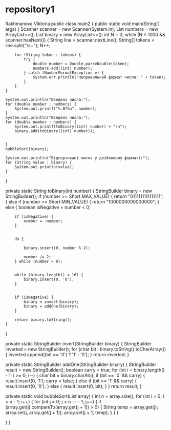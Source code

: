# repository1
Rakhmanova Viktoria
public class main2 { public static void main(String[] args) { Scanner scanner = new Scanner(System.in); List numbers = new ArrayList<>(); List binary = new ArrayList<>(); int N = 0; while (N < 1000 && scanner.hasNext()) { String line = scanner.nextLine(); String[] tokens = line.split("\s+"); N++;

        for (String token : tokens) {
            try {
                double number = Double.parseDouble(token);
                numbers.add((int) number);
            } catch (NumberFormatException e) {
                System.err.println("Неправильний формат числа: " + token);
            }
        }
    }

    System.out.println("Введені числа:");
    for (double number : numbers) {
        System.out.printf("%.0f%n", number);
    }
    System.out.println("Введені числа:");
    for (double number : numbers) {
        System.out.printf(toBinary((int) number) + "\n");
        binary.add(toBinary((int) number));


    }
    bubbleSort(binary);

    System.out.println("Відсортовані числа у двійковому форматі:");
    for (String value : binary) {
        System.out.println(value);
    }
}

private static String toBinary(int number) {
    StringBuilder binary = new StringBuilder();
    if (number >= Short.MAX_VALUE) {
        return "0111111111111111";
    } else if (number <= Short.MIN_VALUE) {
        return "1000000000000000";
    } else {
        boolean isNegative = number < 0;


        if (isNegative) {
            number = -number;
        }


        do {

            binary.insert(0, number % 2);

            number /= 2;
        } while (number > 0);


        while (binary.length() < 16) {
            binary.insert(0, '0');
        }


        if (isNegative) {
            binary = invert(binary);
            binary = addOne(binary);
        }

        return binary.toString();
    }
}


private static StringBuilder invert(StringBuilder binary) {
    StringBuilder inverted = new StringBuilder();
    for (char bit : binary.toString().toCharArray()) {
        inverted.append((bit == '0') ? '1' : '0');
    }
    return inverted;
}

private static StringBuilder addOne(StringBuilder binary) {
    StringBuilder result = new StringBuilder();
    boolean carry = true;
    for (int i = binary.length() - 1; i >= 0; i--) {
        char bit = binary.charAt(i);
        if (bit == '0' && carry) {
            result.insert(0, '1');
            carry = false;
        } else if (bit == '1' && carry) {
            result.insert(0, '0');
        } else {
            result.insert(0, bit);
        }
    }
    return result;
}


private static void bubbleSort(List<String> array) {
    int n = array.size();
    for (int i = 0; i < n - 1; i++) {
        for (int j = 0; j < n - i - 1; j++) {
            if (array.get(j).compareTo(array.get(j + 1)) > 0) {
                String temp = array.get(j);
                array.set(j, array.get(j + 1));
                array.set(j + 1, temp);
            }
        }
    }

}
}